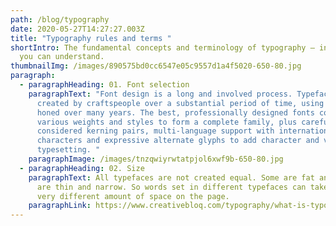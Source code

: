 ```yaml
---
path: /blog/typography
date: 2020-05-27T14:27:27.003Z
title: "Typography rules and terms "
shortIntro: The fundamental concepts and terminology of typography – in words
  you can understand.
thumbnailImg: /images/890575bd0cc6547e05c9557d1a4f5020-650-80.jpg
paragraph:
  - paragraphHeading: 01. Font selection
    paragraphText: "Font design is a long and involved process. Typefaces are
      created by craftspeople over a substantial period of time, using talent
      honed over many years. The best, professionally designed fonts come with
      various weights and styles to form a complete family, plus carefully
      considered kerning pairs, multi-language support with international
      characters and expressive alternate glyphs to add character and variety to
      typesetting. "
    paragraphImage: /images/tnzqwiyrwtatpjol6xwf9b-650-80.jpg
  - paragraphHeading: 02. Size
    paragraphText: All typefaces are not created equal. Some are fat and wide; some
      are thin and narrow. So words set in different typefaces can take up a
      very different amount of space on the page.
    paragraphLink: https://www.creativebloq.com/typography/what-is-typography-123652
---
```

